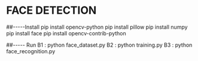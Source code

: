 # FACE DETECTION
##-----Install
pip install opencv-python
pip install pillow
pip install numpy
pip install face
pip install opencv-contrib-python

##----- Run
B1 : python face_dataset.py
B2 : python training.py
B3 : python face_recognition.py
